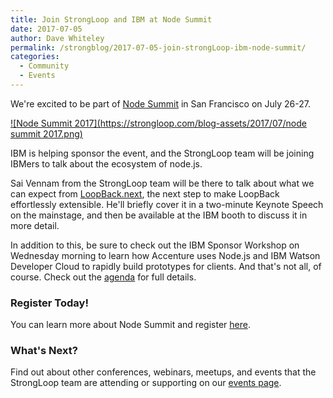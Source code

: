 ```yaml
---
title: Join StrongLoop and IBM at Node Summit
date: 2017-07-05
author: Dave Whiteley
permalink: /strongblog/2017-07-05-join-strongLoop-ibm-node-summit/
categories:
  - Community
  - Events
---
```


We're excited to be part of [Node Summit](http://www.nodesummit.com/) in San Francisco on July 26-27.

[![Node Summit 2017](https://strongloop.com/blog-assets/2017/07/node summit 2017.png)](http://www.nodesummit.com/)

<!--more-->
IBM is helping sponsor the event, and the StrongLoop team will be joining IBMers to talk about the ecosystem of node.js.

Sai Vennam from the StrongLoop team will be there to talk about what we can expect from [LoopBack.next](https://strongloop.com/strongblog/announcing-loopback-next/), the next step to make LoopBack effortlessly extensible. He'll briefly cover it in a two-minute Keynote Speech on the mainstage, and then be available at the IBM booth to discuss it in more detail.

In addition to this, be sure to check out the IBM Sponsor Workshop on Wednesday morning to learn how Accenture uses Node.js and IBM Watson Developer Cloud to rapidly build prototypes for clients. And that's not all, of course. Check out the [agenda](http://www.nodesummit.com/agenda/) for full details.

### Register Today!

You can learn more about Node Summit and register [here](http://www.nodesummit.com/registration/).

### What's Next?

Find out about other conferences, webinars, meetups, and events that the StrongLoop team are attending or supporting on our [events page](https://strongloop.com/events/).

